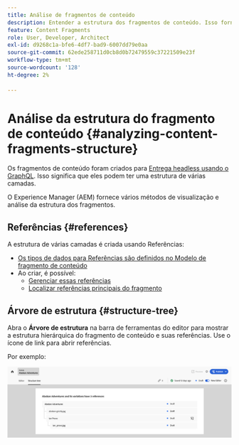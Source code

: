 ```yaml
---
title: Análise de fragmentos de conteúdo
description: Entender a estrutura dos fragmentos de conteúdo. Isso fornece informações relevantes para entrega headless e criação de página.
feature: Content Fragments
role: User, Developer, Architect
exl-id: d9268c1a-bfe6-4df7-bad9-6007dd79e0aa
source-git-commit: 62ede258711d0cb8d0b72479559c37221509e23f
workflow-type: tm+mt
source-wordcount: '128'
ht-degree: 2%

---
```


# Análise da estrutura do fragmento de conteúdo {#analyzing-content-fragments-structure}

Os fragmentos de conteúdo foram criados para [Entrega headless usando o GraphQL](/help/sites-cloud/administering/content-fragments/content-delivery-with-graphql.md). Isso significa que eles podem ter uma estrutura de várias camadas.

O Experience Manager (AEM) fornece vários métodos de visualização e análise da estrutura dos fragmentos.

## Referências {#references}

A estrutura de várias camadas é criada usando Referências:

* [Os tipos de dados para Referências são definidos no Modelo de fragmento de conteúdo](/help/sites-cloud/administering/content-fragments/content-fragment-models.md#using-references-to-form-nested-content)
* Ao criar, é possível:
   * [Gerenciar essas referências](/help/sites-cloud/administering/content-fragments/authoring.md##manage-references)
   * [Localizar referências principais do fragmento](/help/sites-cloud/administering/content-fragments/managing.md#parent-references-fragment)

## Árvore de estrutura {#structure-tree}

Abra o **Árvore de estrutura** na barra de ferramentas do editor para mostrar a estrutura hierárquica do fragmento de conteúdo e suas referências. Use o ícone de link para abrir referências.

Por exemplo:

![Editor de fragmento de conteúdo — Árvore de estrutura](assets/cf-authoring-structure-tree.png)
